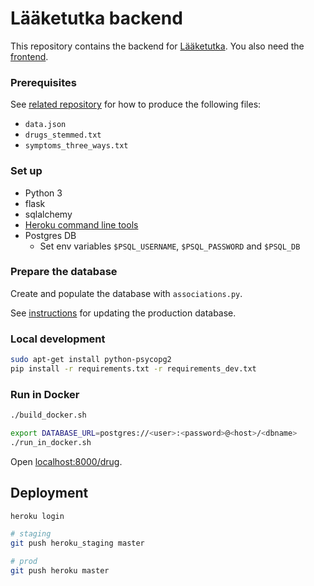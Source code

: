 # Lääketutka backend

This repository contains the backend for [Lääketutka](https://www.laaketutka.fi). You also need the [frontend](https://github.com/futurice/health-visualizations-front).

### Prerequisites

See [related repository](https://github.com/futurice/laaketutka-prereqs) for how to produce the following files:

* `data.json`
* `drugs_stemmed.txt`
* `symptoms_three_ways.txt`

### Set up

* Python 3
* flask
* sqlalchemy
* [Heroku command line tools](https://devcenter.heroku.com/articles/heroku-cli)
* Postgres DB
    * Set env variables `$PSQL_USERNAME`, `$PSQL_PASSWORD` and `$PSQL_DB`

### Prepare the database

Create and populate the database with `associations.py`.

See [instructions](UPDATE_DB.md) for updating the production database.

### Local development

```bash
sudo apt-get install python-psycopg2
pip install -r requirements.txt -r requirements_dev.txt
```

### Run in Docker

```bash
./build_docker.sh

export DATABASE_URL=postgres://<user>:<password>@<host>/<dbname>
./run_in_docker.sh
```

Open [localhost:8000/drug](http://localhost:8000/drugs).

## Deployment

```bash
heroku login

# staging
git push heroku_staging master

# prod
git push heroku master
```
